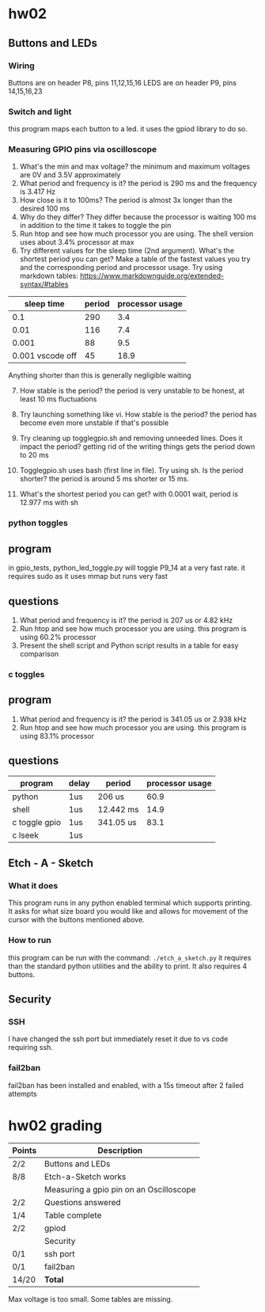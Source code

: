 # hw02

## Buttons and LEDs

### Wiring
Buttons are on header P8, pins 11,12,15,16
LEDS are on header P9, pins 14,15,16,23
### Switch and light
this program maps each button to a led. it uses the gpiod library to do so. 
### Measuring GPIO pins via oscilloscope
1. What's the min and max voltage?
    the minimum and maximum voltages are 0V and 3.5V approximately
2. What period and frequency is it?
    the period is 290 ms and the frequency is 3.417 Hz
3. How close is it to 100ms?
    The period is almost 3x longer than the desired 100 ms
4. Why do they differ?
    They differ because the processor is waiting 100 ms in addition to the time it takes to toggle the pin
5. Run htop and see how much processor you are using.
    The shell version uses about 3.4% processor at max
6. Try different values for the sleep time (2nd argument). What's the shortest period you can get? Make a table of the fastest values you try and the corresponding period and processor usage. Try using markdown tables: https://www.markdownguide.org/extended-syntax/#tables

|sleep time | period | processor usage |
|-----------|--------|-----------------|
|0.1 | 290 | 3.4 |
|0.01 | 116 | 7.4 |
|0.001|88 | 9.5 |
|0.001 vscode off |45 | 18.9 |

Anything shorter than this is generally negligible waiting


7. How stable is the period?
    the period is very unstable to be honest, at least 10 ms fluctuations
8. Try launching something like vi. How stable is the period?
    the period has become even more unstable if that's possible
9. Try cleaning up togglegpio.sh and removing unneeded lines. Does it impact the period?
    getting rid of the writing things gets the period down to 20 ms
10. Togglegpio.sh uses bash (first line in file). Try using sh. Is the period shorter?
    the period is around 5 ms shorter or 15 ms. 

11. What's the shortest period you can get?
    with 0.0001 wait, period is 12.977 ms with sh

### python toggles

## program
in gpio_tests, python_led_toggle.py will toggle P9_14 at a very fast rate. it requires sudo as it uses mmap but runs very fast
## questions
1. What period and frequency is it?
 the period is 207 us or 4.82 kHz
2. Run htop and see how much processor you are using.
 this program is using 60.2% processor
3. Present the shell script and Python script results in a table for easy comparison


### c toggles

## program
1. What period and frequency is it?
 the period is 341.05 us or 2.938 kHz
2. Run htop and see how much processor you are using.
 this program is using 83.1% processor
## questions
|program | delay | period | processor usage |
|-----------|------|---------|-----------------|
|python | 1us | 206 us | 60.9 |
|shell | 1us | 12.442 ms | 14.9| 
|c toggle gpio | 1us | 341.05 us | 83.1|
|c lseek | 1us | | |


## Etch - A - Sketch

### What it does
This program runs in any python enabled terminal which supports printing. It asks for what size board you would like and allows for movement of the cursor with the buttons mentioned above. 

### How to run
this program can be run with the command: 
`./etch_a_sketch.py`
it requires than the standard python utilities and the ability to print. 
It also requires 4 buttons. 

## Security

### SSH
 I have changed the ssh port but immediately reset it due to vs code requiring ssh. 
### fail2ban
 fail2ban has been installed and enabled, with a 15s timeout after 2 failed attempts
 
# hw02 grading

| Points      | Description |
| ----------- | ----------- |
|  2/2 | Buttons and LEDs 
|  8/8 | Etch-a-Sketch works
|      | Measuring a gpio pin on an Oscilloscope 
|  2/2 | Questions answered
|  1/4 | Table complete
|  2/2 | gpiod
|      | Security
|  0/1 | ssh port 
|  0/1 | fail2ban
| 14/20   | **Total**


Max voltage is too small.  Some tables are missing.
